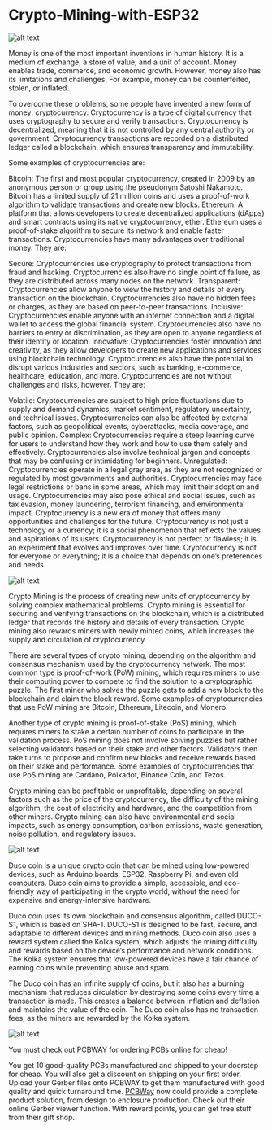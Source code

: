 # Crypto-Mining-with-ESP32

![alt text](https://hackster.imgix.net/uploads/attachments/1624286/image_OIx6tSlMmi.png?auto=compress%2Cformat&w=740&h=555&fit=max)

Money is one of the most important inventions in human history. It is a medium of exchange, a store of value, and a unit of account. Money enables trade, commerce, and economic growth. However, money also has its limitations and challenges. For example, money can be counterfeited, stolen, or inflated.

To overcome these problems, some people have invented a new form of money: cryptocurrency. Cryptocurrency is a type of digital currency that uses cryptography to secure and verify transactions. Cryptocurrency is decentralized, meaning that it is not controlled by any central authority or government. Cryptocurrency transactions are recorded on a distributed ledger called a blockchain, which ensures transparency and immutability.

Some examples of cryptocurrencies are:

Bitcoin: The first and most popular cryptocurrency, created in 2009 by an anonymous person or group using the pseudonym Satoshi Nakamoto. Bitcoin has a limited supply of 21 million coins and uses a proof-of-work algorithm to validate transactions and create new blocks.
Ethereum: A platform that allows developers to create decentralized applications (dApps) and smart contracts using its native cryptocurrency, ether. Ethereum uses a proof-of-stake algorithm to secure its network and enable faster transactions.
Cryptocurrencies have many advantages over traditional money. They are:

Secure: Cryptocurrencies use cryptography to protect transactions from fraud and hacking. Cryptocurrencies also have no single point of failure, as they are distributed across many nodes on the network.
Transparent: Cryptocurrencies allow anyone to view the history and details of every transaction on the blockchain. Cryptocurrencies also have no hidden fees or charges, as they are based on peer-to-peer transactions.
Inclusive: Cryptocurrencies enable anyone with an internet connection and a digital wallet to access the global financial system. Cryptocurrencies also have no barriers to entry or discrimination, as they are open to anyone regardless of their identity or location.
Innovative: Cryptocurrencies foster innovation and creativity, as they allow developers to create new applications and services using blockchain technology. Cryptocurrencies also have the potential to disrupt various industries and sectors, such as banking, e-commerce, healthcare, education, and more.
Cryptocurrencies are not without challenges and risks, however. They are:

Volatile: Cryptocurrencies are subject to high price fluctuations due to supply and demand dynamics, market sentiment, regulatory uncertainty, and technical issues. Cryptocurrencies can also be affected by external factors, such as geopolitical events, cyberattacks, media coverage, and public opinion.
Complex: Cryptocurrencies require a steep learning curve for users to understand how they work and how to use them safely and effectively. Cryptocurrencies also involve technical jargon and concepts that may be confusing or intimidating for beginners.
Unregulated: Cryptocurrencies operate in a legal gray area, as they are not recognized or regulated by most governments and authorities. Cryptocurrencies may face legal restrictions or bans in some areas, which may limit their adoption and usage. Cryptocurrencies may also pose ethical and social issues, such as tax evasion, money laundering, terrorism financing, and environmental impact.
Cryptocurrency is a new era of money that offers many opportunities and challenges for the future. Cryptocurrency is not just a technology or a currency; it is a social phenomenon that reflects the values and aspirations of its users. Cryptocurrency is not perfect or flawless; it is an experiment that evolves and improves over time. Cryptocurrency is not for everyone or everything; it is a choice that depends on one’s preferences and needs.

![alt text](https://hackster.imgix.net/uploads/attachments/1624287/image_dNPRTiB3jD.png?auto=compress%2Cformat&w=740&h=555&fit=max)

Crypto Mining is the process of creating new units of cryptocurrency by solving complex mathematical problems. Crypto mining is essential for securing and verifying transactions on the blockchain, which is a distributed ledger that records the history and details of every transaction. Crypto mining also rewards miners with newly minted coins, which increases the supply and circulation of cryptocurrency.

There are several types of crypto mining, depending on the algorithm and consensus mechanism used by the cryptocurrency network. The most common type is proof-of-work (PoW) mining, which requires miners to use their computing power to compete to find the solution to a cryptographic puzzle. The first miner who solves the puzzle gets to add a new block to the blockchain and claim the block reward. Some examples of cryptocurrencies that use PoW mining are Bitcoin, Ethereum, Litecoin, and Monero.

Another type of crypto mining is proof-of-stake (PoS) mining, which requires miners to stake a certain number of coins to participate in the validation process. PoS mining does not involve solving puzzles but rather selecting validators based on their stake and other factors. Validators then take turns to propose and confirm new blocks and receive rewards based on their stake and performance. Some examples of cryptocurrencies that use PoS mining are Cardano, Polkadot, Binance Coin, and Tezos.

Crypto mining can be profitable or unprofitable, depending on several factors such as the price of the cryptocurrency, the difficulty of the mining algorithm, the cost of electricity and hardware, and the competition from other miners. Crypto mining can also have environmental and social impacts, such as energy consumption, carbon emissions, waste generation, noise pollution, and regulatory issues.

![alt text](https://hackster.imgix.net/uploads/attachments/1624285/image_oEfFCBTzU6.png?auto=compress%2Cformat&w=740&h=555&fit=max)

Duco coin is a unique crypto coin that can be mined using low-powered devices, such as Arduino boards, ESP32, Raspberry Pi, and even old computers. Duco coin aims to provide a simple, accessible, and eco-friendly way of participating in the crypto world, without the need for expensive and energy-intensive hardware.

Duco coin uses its own blockchain and consensus algorithm, called DUCO-S1, which is based on SHA-1. DUCO-S1 is designed to be fast, secure, and adaptable to different devices and mining methods. Duco coin also uses a reward system called the Kolka system, which adjusts the mining difficulty and rewards based on the device’s performance and network conditions. The Kolka system ensures that low-powered devices have a fair chance of earning coins while preventing abuse and spam.

The Duco coin has an infinite supply of coins, but it also has a burning mechanism that reduces circulation by destroying some coins every time a transaction is made. This creates a balance between inflation and deflation and maintains the value of the coin. The Duco coin also has no transaction fees, as the miners are rewarded by the Kolka system.

![alt text](https://hackster.imgix.net/uploads/attachments/1518136/8_tJuwoRM3dI.JPG?auto=compress%2Cformat&w=740&h=555&fit=max)

You must check out [PCBWAY](https://www.pcbway.com/) for ordering PCBs online for cheap!

You get 10 good-quality PCBs manufactured and shipped to your doorstep for cheap. You will also get a discount on shipping on your first order. Upload your Gerber files onto PCBWAY to get them manufactured with good quality and quick turnaround time. [PCBWay](https://www.pcbway.com/) now could provide a complete product solution, from design to enclosure production. Check out their online Gerber viewer function. With reward points, you can get free stuff from their gift shop.
